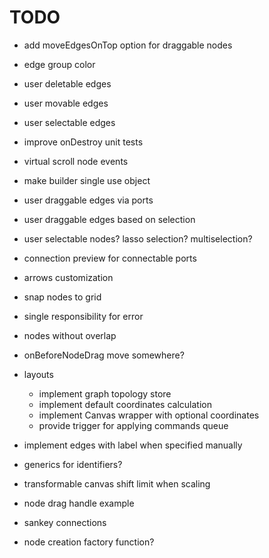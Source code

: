 # TODO

- add moveEdgesOnTop option for draggable nodes
- edge group color
- user deletable edges
- user movable edges
- user selectable edges
- improve onDestroy unit tests
- virtual scroll node events
- make builder single use object
- user draggable edges via ports
- user draggable edges based on selection
- user selectable nodes? lasso selection? multiselection?
- connection preview for connectable ports
- arrows customization
- snap nodes to grid
- single responsibility for error
- nodes without overlap
- onBeforeNodeDrag move somewhere?

- layouts

  - implement graph topology store
  - implement default coordinates calculation
  - implement Canvas wrapper with optional coordinates
  - provide trigger for applying commands queue

- implement edges with label when specified manually
- generics for identifiers?
- transformable canvas shift limit when scaling
- node drag handle example
- sankey connections
- node creation factory function?
